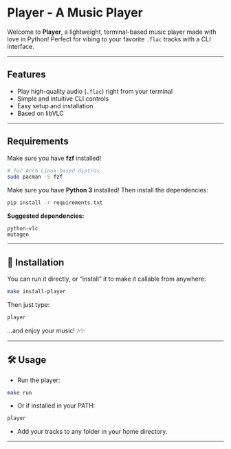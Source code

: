 # Player - A Music Player

Welcome to **Player**, a lightweight, terminal-based music player made with love in Python! Perfect for vibing to your favorite `.flac` tracks with a CLI interface.

---

##  Features

* Play high-quality audio (`.flac`) right from your terminal
* Simple and intuitive CLI controls
* Easy setup and installation
* Based on libVLC

---

##  Requirements

Make sure you have **fzf** installed!

```bash
# for Arch Linux-based distros
sudo pacman -S fzf
```

Make sure you have **Python 3** installed! Then install the dependencies:

```bash
pip install -r requirements.txt
```

**Suggested dependencies:**

```
python-vlc
mutagen
```

---

## 🐇 Installation

You can run it directly, or “install” it to make it callable from anywhere:

```bash
make install-player
```

Then just type:

```bash
player
```

…and enjoy your music! 🎶✨

---

## 🛠 Usage

* Run the player:

```bash
make run
```

* Or if installed in your PATH:

```bash
player
```

* Add your tracks to any folder in your home directory.

---


